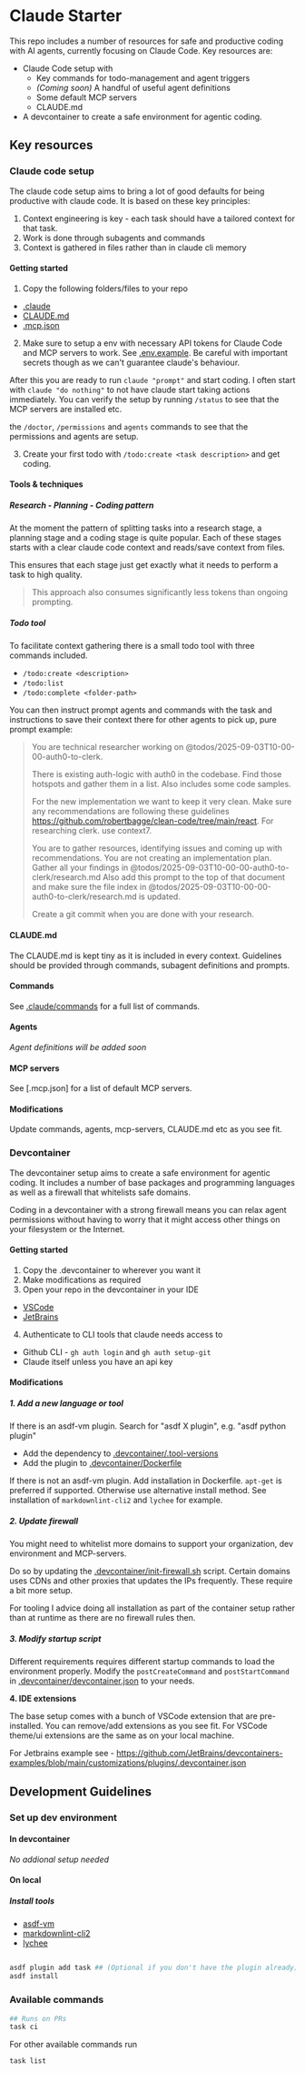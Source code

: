 # Claude Starter

This repo includes a number of resources for safe and productive coding with AI
agents, currently focusing on Claude Code. Key resources are:

- Claude Code setup with
  - Key commands for todo-management and agent triggers
  - _(Coming soon)_ A handful of useful agent definitions
  - Some default MCP servers
  - CLAUDE.md
- A devcontainer to create a safe environment for agentic coding.

## Key resources

### Claude code setup

The claude code setup aims to bring a lot of good defaults for being productive
with claude code. It is based on these key principles:

1. Context engineering is key - each task should have a tailored context
   for that task.
2. Work is done through subagents and commands
3. Context is gathered in files rather than in claude cli memory

#### Getting started

1. Copy the following folders/files to your repo

- [.claude](./.claude)
- [CLAUDE.md](./CLAUDE.md)
- [.mcp.json](./.mcp.json)

2. Make sure to setup a env with necessary API tokens for Claude Code and MCP servers to work. See [.env.example](./.env.example). Be careful with important secrets though as we
can't guarantee claude's behaviour.

After this you are ready to run `claude "prompt"` and start coding. I often
start with `claude "do nothing"` to not have claude start taking actions
immediately. You can verify the setup by running `/status` to see that
the MCP servers are installed etc.

the `/doctor`, `/permissions`
and `agents` commands to see that the permissions and agents are setup.

3. Create your first todo with `/todo:create <task description>`
   and get coding.

#### Tools & techniques

##### Research - Planning - Coding pattern

At the moment the pattern of splitting tasks into a research stage, a planning
stage and a coding stage is quite popular. Each of these stages starts with a
clear claude code context and reads/save context from files.

This ensures that each stage just get exactly what it needs to perform a task
to high quality.

> This approach also consumes significantly less tokens
> than ongoing prompting.

##### Todo tool

To facilitate context gathering there is a small todo tool with three commands
included.

- `/todo:create <description>`
- `/todo:list`
- `/todo:complete <folder-path>`

You can then instruct prompt agents and commands with the task and instructions
to save their context there for other agents to pick up, pure prompt example:

> You are technical researcher working on @todos/2025-09-03T10-00-00-auth0-to-clerk.
>
> There is existing auth-logic with auth0 in the codebase. Find those hotspots
> and gather them in a list. Also includes some code samples.
>
> For the new implementation we want to keep it very clean. Make sure any
> recommendations are following these guidelines https://github.com/robertbagge/clean-code/tree/main/react.
> For researching clerk. use context7.
>
> You are to gather resources, identifying issues and coming up with recommendations.
> You are not creating an implementation plan.
> Gather all your findings in @todos/2025-09-03T10-00-00-auth0-to-clerk/research.md
> Also add this prompt to the top of that document and make sure the file index in
> @todos/2025-09-03T10-00-00-auth0-to-clerk/research.md is updated.
>
> Create a git commit when you are done with your research.

#### CLAUDE.md

The CLAUDE.md is kept tiny as it is included in every context. Guidelines
should be provided through commands, subagent definitions and prompts.

#### Commands

See [.claude/commands](./.claude/commands/) for a full list of commands.

#### Agents

_Agent definitions will be added soon_

#### MCP servers

See [.mcp.json] for a list of default MCP servers.

#### Modifications

Update commands, agents, mcp-servers, CLAUDE.md etc as you see fit.

### Devcontainer

The devcontainer setup aims to create a safe environment for agentic coding.
It includes a number of base packages and programming languages as well
as a firewall that whitelists safe domains.

Coding in a devcontainer with a strong firewall means you can relax agent
permissions without having to worry that it might access other things on
your filesystem or the Internet.

#### Getting started

1. Copy the .devcontainer to wherever you want it
2. Make modifications as required
3. Open your repo in the devcontainer in your IDE

- [VSCode](https://code.visualstudio.com/docs/devcontainers/containers)
- [JetBrains](https://www.jetbrains.com/help/idea/connect-to-devcontainer.html)

4. Authenticate to CLI tools that claude needs access to

- Github CLI - `gh auth login` and `gh auth setup-git`
- Claude itself unless you have an api key

#### Modifications

##### **1. Add a new language or tool**

If there is an asdf-vm plugin. Search for "asdf X plugin",
e.g. "asdf python plugin"

- Add the dependency to [.devcontainer/.tool-versions](./.devcontainer/.tool-versions)
- Add the plugin to [.devcontainer/Dockerfile](./.devcontainer/Dockerfile)

If there is not an asdf-vm plugin. Add installation in Dockerfile.
`apt-get` is preferred if supported. Otherwise use alternative install method.
See installation of `markdownlint-cli2` and `lychee` for example.

##### **2. Update firewall**

You might need to whitelist more domains to support your organization,
dev environment and MCP-servers.

Do so by updating the [.devcontainer/init-firewall.sh](./.devcontainer/init-firewall.sh)
script. Certain domains uses CDNs and other proxies that updates
the IPs frequently. These require a bit more setup.

For tooling I advice doing all installation as part of the container setup
rather than at runtime as there are no firewall rules then.

##### **3. Modify startup script**

Different requirements requires different startup commands to load
the environment properly. Modify the `postCreateCommand` and `postStartCommand`
in [.devcontainer/devcontainer.json](./.devcontainer/devcontainer.json)
to your needs.

**4. IDE extensions**

The base setup comes with a bunch of VSCode extension that are pre-installed.
You can remove/add extensions as you see fit. For VSCode theme/ui extensions
are the same as on your local machine.

For Jetbrains example see - https://github.com/JetBrains/devcontainers-examples/blob/main/customizations/plugins/.devcontainer.json

## Development Guidelines

### Set up dev environment

#### In devcontainer

_No addional setup needed_

#### On local

##### Install tools

- [asdf-vm](https://asdf-vm.com/)
- [markdownlint-cli2](https://github.com/DavidAnson/markdownlint-cli2)
- [lychee](https://github.com/lycheeverse/lychee)

```bash

asdf plugin add task ## (Optional if you don't have the plugin already)
asdf install
```

### Available commands

```bash
## Runs on PRs
task ci
```

For other available commands run

```bash
task list
```
